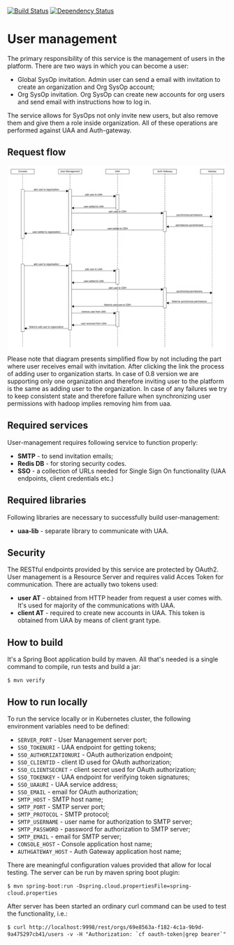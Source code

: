 [![Build Status](https://travis-ci.org/trustedanalytics/user-management.svg?branch=master)](https://travis-ci.org/trustedanalytics/user-management)
[![Dependency Status](https://www.versioneye.com/user/projects/57234e69ba37ce0031fc189b/badge.svg?style=flat)](https://www.versioneye.com/user/projects/57234e69ba37ce0031fc189b)

User management
==========

The primary responsibility of this service is the management of users in the platform. There are two ways in which you can become a user:

* Global SysOp invitation. Admin user can send a email with invitation to create an organization and Org SysOp account;
* Org SysOp invitation. Org SysOp can create new accounts for org users and send email with instructions how to log in.

The service allows for SysOps not only invite new users, but also remove them and give them a role inside organization.
All of these operations are performed against UAA and Auth-gateway.

Request flow
-----------------
![](docs/user-management-add-user-flow.png)
Please note that diagram presents simplified flow by not including the part where user receives email with invitation. After clicking the
link the process of adding user to organization starts. In case of 0.8 version we are supporting only one organization and therefore inviting
user to the platform is the same as adding user to the organization.
In case of any failures we try to keep consistent state and therefore failure when synchronizing user permissions with hadoop implies removing
him from uaa.

Required services
-----------------
User-management requires following service to function properly:

* **SMTP** - to send invitation emails;
* **Redis DB** - for storing security codes.
* **SSO** - a collection of URLs needed for Single Sign On functionality (UAA endpoints, client credentials etc.)

Required libraries
-----------------
Following libraries are necessary to successfully build user-management:

* **uaa-lib** - separate library to communicate with UAA.

Security
--------
The RESTful endpoints provided by this service are protected by OAuth2. User management is a Resource Server and requires valid Acces Token for communication.
There are actually two tokens used:

* **user AT** - obtained from HTTP header from request a user comes with. It's used for majority of the communications with UAA.
* **client AT** - required to create new accounts in UAA. This token is obtained from UAA by means of client grant type.

How to build
------------
It's a Spring Boot application build by maven. All that's needed is a single command to compile, run tests and build a jar:

```
$ mvn verify
```

How to run locally
------------------
To run the service locally or in Kubernetes cluster, the following environment variables need to be defined:

* `SERVER_PORT` - User Management server port;
* `SSO_TOKENURI` - UAA endpoint for getting tokens;
* `SSO_AUTHORIZATIONURI` - OAuth authorization endpoint;
* `SSO_CLIENTID` - client ID used for OAuth authorization;
* `SSO_CLIENTSECRET` - client secret used for OAuth authorization;
* `SSO_TOKENKEY` - UAA endpoint for verifying token signatures;
* `SSO_UAAURI` - UAA service address;
* `SSO_EMAIL` - email for  OAuth authorization;
* `SMTP_HOST` - SMTP host name;
* `SMTP_PORT` - SMTP server port;
* `SMTP_PROTOCOL` - SMTP protocol;
* `SMTP_USERNAME` - user name for authorization to SMTP server;
* `SMTP_PASSWORD` - password for authorization to SMTP server;
* `SMTP_EMAIL` - email for SMTP server;
* `CONSOLE_HOST` - Console application host name;
* `AUTHGATEWAY_HOST` - Auth Gateway application host name;

There are meaningful configuration values provided that allow for local testing. The server can be run by maven spring boot plugin:

```
$ mvn spring-boot:run -Dspring.cloud.propertiesFile=spring-cloud.properties
```

After server has been started an ordinary curl command can be used to test the functionality, i.e.:

```
$ curl http://localhost:9998/rest/orgs/69e8563a-f182-4c1a-9b9d-9a475297cb41/users -v -H "Authorization: `cf oauth-token|grep bearer`"
```

